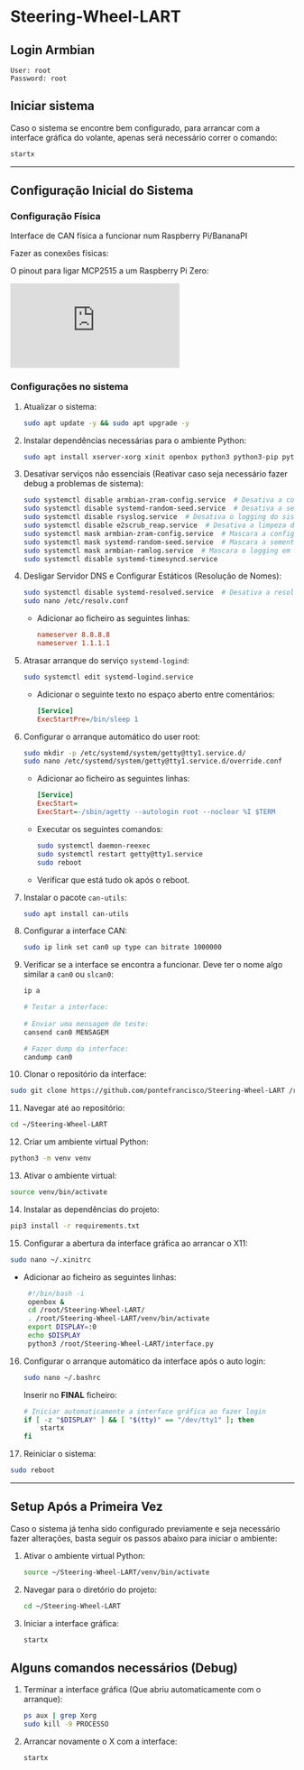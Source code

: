 # Steering-Wheel-LART

## Login Armbian
```
User: root
Password: root
```
## Iniciar sistema

Caso o sistema se encontre bem configurado, para arrancar com a interface gráfica do volante, apenas será necessário correr o comando:
```bash
startx
```
---


## Configuração Inicial do Sistema

### Configuração Física

Interface de CAN física a funcionar num Raspberry Pi/BananaPI

Fazer as conexões físicas:

O pinout para ligar MCP2515 a um Raspberry Pi Zero:

![Raspberry Pi Image](https://forums.raspberrypi.com/download/file.php?id=13939&sid=9352ccfb77f2a6f527bc6fe32d9c964e)

### Configurações no sistema

1. Atualizar o sistema:
   ```bash
   sudo apt update -y && sudo apt upgrade -y
   ```

2. Instalar dependências necessárias para o ambiente Python:
   ```bash
   sudo apt install xserver-xorg xinit openbox python3 python3-pip python3-tk customtkinter
   ```

3. Desativar serviços não essenciais (Reativar caso seja necessário fazer debug a problemas de sistema):
   ```bash
   sudo systemctl disable armbian-zram-config.service  # Desativa a configuração de zram do Armbian
   sudo systemctl disable systemd-random-seed.service  # Desativa a semente aleatória do systemd
   sudo systemctl disable rsyslog.service  # Desativa o logging do sistema
   sudo systemctl disable e2scrub_reap.service  # Desativa a limpeza do e2scrub
   sudo systemctl mask armbian-zram-config.service  # Mascara a configuração de zram do Armbian
   sudo systemctl mask systemd-random-seed.service  # Mascara a semente aleatória do systemd
   sudo systemctl mask armbian-ramlog.service  # Mascara o logging em RAM do Armbian
   sudo systemctl disable systemd-timesyncd.service
   ```

4. Desligar Servidor DNS e Configurar Estáticos (Resolução de Nomes):

   ```bash
   sudo systemctl disable systemd-resolved.service  # Desativa a resolução de nomes do systemd
   sudo nano /etc/resolv.conf
   ```
   - Adicionar ao ficheiro as seguintes linhas:
     ```ini
     nameserver 8.8.8.8
     nameserver 1.1.1.1
     ```

5. Atrasar arranque do serviço `systemd-logind`:
   ```bash
   sudo systemctl edit systemd-logind.service
   ```
   - Adicionar o seguinte texto no espaço aberto entre comentários:
     ```ini
     [Service]
     ExecStartPre=/bin/sleep 1
     ```

6. Configurar o arranque automático do user root:
   ```bash
   sudo mkdir -p /etc/systemd/system/getty@tty1.service.d/
   sudo nano /etc/systemd/system/getty@tty1.service.d/override.conf
   ```
   - Adicionar ao ficheiro as seguintes linhas:
     ```ini
     [Service]
     ExecStart=
     ExecStart=-/sbin/agetty --autologin root --noclear %I $TERM
     ```
   - Executar os seguintes comandos:
     ```bash
     sudo systemctl daemon-reexec
     sudo systemctl restart getty@tty1.service
     sudo reboot
     ```
   - Verificar que está tudo ok após o reboot.

7. Instalar o pacote `can-utils`:
   ```bash
   sudo apt install can-utils
   ```

8. Configurar a interface CAN:
   ```bash
   sudo ip link set can0 up type can bitrate 1000000
   ```

9. Verificar se a interface se encontra a funcionar. Deve ter o nome algo similar a `can0` ou `slcan0`:
   ```bash
   ip a

   # Testar a interface:
    
   # Enviar uma mensagem de teste:
   cansend can0 MENSAGEM

   # Fazer dump da interface:
   candump can0
   ```

10. Clonar o repositório da interface:
   ```bash
   sudo git clone https://github.com/pontefrancisco/Steering-Wheel-LART /root/Steering-Wheel-LART
   ```

11. Navegar até ao repositório:
   ```bash
   cd ~/Steering-Wheel-LART
   ```

12. Criar um ambiente virtual Python:
   ```bash
   python3 -m venv venv
   ```

13. Ativar o ambiente virtual:
   ```bash
   source venv/bin/activate
   ```

14. Instalar as dependências do projeto:
   ```bash
   pip3 install -r requirements.txt
   ```

15. Configurar a abertura da interface gráfica ao arrancar o X11:
   ```bash
   sudo nano ~/.xinitrc
   ```
   - Adicionar ao ficheiro as seguintes linhas:
     ```bash
      #!/bin/bash -i
      openbox &
      cd /root/Steering-Wheel-LART/
      . /root/Steering-Wheel-LART/venv/bin/activate
      export DISPLAY=:0
      echo $DISPLAY
      python3 /root/Steering-Wheel-LART/interface.py
     ```
16. Configurar o arranque automático da interface após o auto login:
    ```bash
    sudo nano ~/.bashrc
    ```
      Inserir no **FINAL** ficheiro:

    ```bash
    # Iniciar automaticamente a interface gráfica ao fazer login
    if [ -z "$DISPLAY" ] && [ "$(tty)" == "/dev/tty1" ]; then
        startx
    fi
    ```

17.  Reiniciar o sistema:
   ```bash
   sudo reboot
   ```

---

## Setup Após a Primeira Vez

Caso o sistema já tenha sido configurado previamente e seja necessário fazer alterações, basta seguir os passos abaixo para iniciar o ambiente:

1. Ativar o ambiente virtual Python:
   ```bash
   source ~/Steering-Wheel-LART/venv/bin/activate
   ```

2. Navegar para o diretório do projeto:
   ```bash
   cd ~/Steering-Wheel-LART
   ```

3. Iniciar a interface gráfica:
   ```bash
   startx
   ```

## Alguns comandos necessários (Debug)
1. Terminar a interface gráfica (Que abriu automaticamente com o arranque):
   ```bash
   ps aux | grep Xorg
   sudo kill -9 PROCESSO
   ```
2. Arrancar novamente o X com a interface:
   ```bash
   startx
   ```